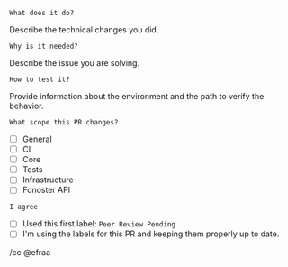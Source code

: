 `What does it do?`

Describe the technical changes you did.

`Why is it needed?`

Describe the issue you are solving.

`How to test it?`

Provide information about the environment and the path to verify the behavior.

`What scope this PR changes?`

- [ ] General
- [ ] CI
- [ ] Core
- [ ] Tests
- [ ] Infrastructure
- [ ] Fonoster API

`I agree`

- [ ] Used this first label: `Peer Review Pending`
- [ ] I'm using the labels for this PR and keeping them properly up to date.

/cc @efraa
